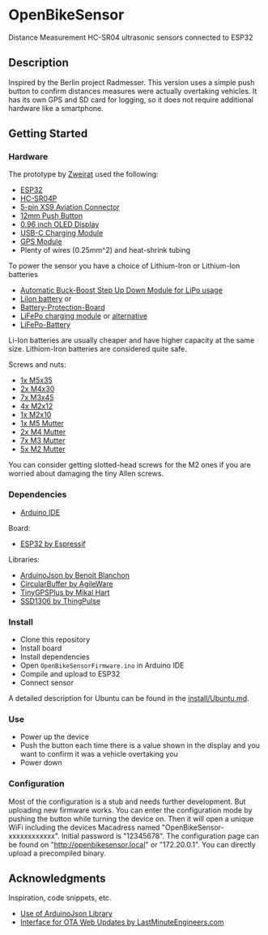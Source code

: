 # OpenBikeSensor

Distance Measurement HC-SR04 ultrasonic sensors connected to ESP32

## Description

Inspired by the Berlin project Radmesser. This version uses a simple push button to confirm distances measures were actually overtaking vehicles. It has its own GPS and SD card for logging, so it does not require additional hardware like a smartphone.

## Getting Started

### Hardware

The prototype by [Zweirat](https://zweirat-stuttgart.de/projekte/openbikesensor/) used the following:
* [ESP32](https://www.az-delivery.de/products/esp32-developmentboard)
* [HC-SR04P](https://www.google.com/search?q=HC-SR04P&tbm=shop)
* [5-pin XS9 Aviation Connector](https://www.aliexpress.com/item/32512693653.html)
* [12mm Push Button](https://www.aliexpress.com/item/4000295670163.html)
* [0.96 inch OLED Display](https://www.aliexpress.com/item/32896971385.html)
* [USB-C Charging Module](https://www.ebay.de/itm/173893903484)
* [GPS Module](https://www.ebay.de/itm/GPS-NEO-6M-7M-8M-GY-GPS6MV2-Module-Aircraft-Flight-Controller-For-Arduino/272373338855)
* Plenty of wires (0.25mm^2) and heat-shrink tubing

To power the sensor you have a choice of Lithium-Iron or Lithium-Ion batteries
* [Automatic Buck-Boost Step Up Down Module for LiPo usage](https://www.ebay.de/itm/264075497616)
* [LiIon battery](https://www.akkuparts24.de/Samsung-INR18650-25R-36V-2500mAh-Li-Ion-Zelle)
or
* [Battery-Protection-Board](https://www.ebay.de/itm/202033076322)
* [LiFePo charging module](https://www.ebay.de/itm/MicroUSB-TP5000-3-6v-1A-Charger-Module-3-2v-LiFePO4-Lithium-Battery-Charging-/122164745507) or [alternative](https://de.aliexpress.com/item/4000310107151.html)
* [LiFePo-Battery](https://www.akkuteile.de/lifepo-akkus/18650/a123-apr18650m-a1-1100mah-3-2v-3-3v-lifepo4-akku/a-1006861/)

Li-Ion batteries are usually cheaper and have higher capacity at the same size. Lithiom-Iron batteries are considered quite safe.

Screws and nuts:
* [1x M5x35](https://www.amazon.de/gp/product/B078TNC9H1)
* [2x M4x30](https://www.amazon.de/gp/product/B01IMGZTT0)
* [7x M3x45](https://www.amazon.de/gp/product/B07KTBYPFP)
* [4x M2x12](https://www.amazon.de/gp/product/B078TQYZVX)
* [1x M2x10](https://www.amazon.de/gp/product/B01GQX070W)
* [1x M5 Mutter](https://www.amazon.de/gp/product/B07961ZH1B)
* [2x M4 Mutter](https://www.amazon.de/gp/product/B07961ZH19)
* [7x M3 Mutter](https://www.amazon.de/gp/product/B01H8XN99A)
* [5x M2 Mutter](https://www.amazon.de/gp/product/B01H8XN7VK)

You can consider getting slotted-head screws for the M2 ones if you are worried about damaging the tiny Allen screws.

### Dependencies

* [Arduino IDE](https://www.arduino.cc/en/main/software)

Board:

* [ESP32 by Espressif](https://github.com/espressif/arduino-esp32)

Libraries:

* [ArduinoJson by Benoit Blanchon](https://github.com/bblanchon/ArduinoJson)
* [CircularBuffer by AgileWare](https://github.com/rlogiacco/CircularBuffer)
* [TinyGPSPlus by Mikal Hart](https://github.com/mikalhart/TinyGPSPlus)
* [SSD1306 by ThingPulse](https://github.com/ThingPulse/esp8266-oled-ssd1306) 

### Install

* Clone this repository
* Install board
* Install dependencies
* Open `OpenBikeSensorFirmware.ino` in Arduino IDE
* Compile and upload to ESP32
* Connect sensor

A detailed description for Ubuntu can be found in the [install/Ubuntu.md](./install/Ubuntu.md).

### Use

* Power up the device
* Push the button each time there is a value shown in the display and you want to confirm it was a vehicle overtaking you
* Power down

### Configuration

Most of the configuration is a stub and needs further development. But uploading new firmware works. You can enter the configuration mode by pushing the button while turning the device on. Then it will open a unique WiFi including the devices Macadress named "OpenBikeSensor-xxxxxxxxxxxx". Initial password is "12345678". The configuration page can be found on "http://openbikesensor.local" or "172.20.0.1". You can directly upload a precompiled binary.

## Acknowledgments

Inspiration, code snippets, etc.
* [Use of ArduinoJson Library](https://arduinojson.org/v6/example/config/)
* [Interface for OTA Web Updates by LastMinuteEngineers.com](https://lastminuteengineers.com/esp32-ota-web-updater-arduino-ide/)
